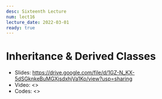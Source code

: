 ```yaml
---
desc: Sixteenth Lecture
num: lect16
lecture_date: 2022-03-01
ready: true
---
```


# Inheritance & Derived Classes

* Slides: <https://drive.google.com/file/d/1GZ-N_KX-5dSGknkeBuMGXjsdxhjVa1Ko/view?usp=sharing>
* Video: <>
* Codes: <>

